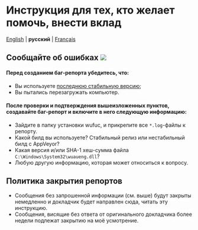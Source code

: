 # Инструкция для тех, кто желает помочь, внести вклад

[English](CONTRIBUTING.md) | **русский** | [Français](CONTRIBUTING.fr-FR.md)

## Сообщайте об ошибках [![](https://isitmaintained.com/badge/resolution/zeffy/wufuc.svg)](https://isitmaintained.com/project/zeffy/wufuc)

#### Перед созданием баг-репорта убедитесь, что:

- Вы используете [последнюю стабильную версию](../../releases/latest);
- Вы пытались перезагружать компьютер.

#### После проверки и подтверждения вышеизложенных пунктов, создавайте баг-репорт и включите в него следующую информацию:

- Зайдите в папку установки wufuc, и прикрепите все `*.log`-файлы к репорту.
- Какой билд вы используете? Стабильный релиз или нестабильный билд с AppVeyor?
- Какая версия и/или SHA-1 хеш-сумма файла `C:\Windows\System32\wuaueng.dll`?
- Любую другую информацию, которая может относиться к вопросу.

## Политика закрытия репортов

- Сообщения без запрошенной информации (см. выше) будут закрыты немедленно и докладчик будет направлен сюда, читать эту инструкцию.
- Сообщения, висящие без ответа от оригинального докладчика более недели подлежат закрытию на моё усмотрение.
